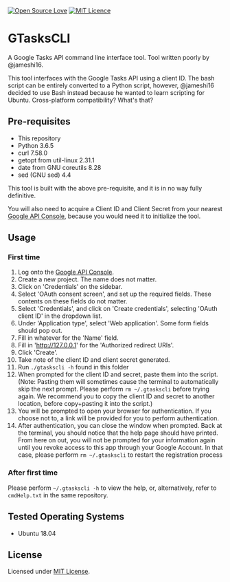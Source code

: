 [![Open Source Love](https://badges.frapsoft.com/os/v2/open-source.svg?v=103)](https://github.com/TeamSudoCoders/GTasksCLI)    [![MIT Licence](https://badges.frapsoft.com/os/mit/mit.svg?v=103)](https://opensource.org/licenses/mit-license.php)
# GTasksCLI
A Google Tasks API command line interface tool. Tool written poorly by @jameshi16.

This tool interfaces with the Google Tasks API using a client ID. The bash script can be entirely converted to a Python script, however, @jameshi16 decided to use Bash instead because he wanted to learn scripting for Ubuntu. Cross-platform compatibility? What's that?

## Pre-requisites
- This repository
- Python 3.6.5
- curl 7.58.0
- getopt from util-linux 2.31.1
- date from GNU coreutils 8.28
- sed (GNU sed) 4.4

This tool is built with the above pre-requisite, and it is in no way fully definitive.

You will also need to acquire a Client ID and Client Secret from your nearest [Google API Console](https://console.cloud.google.com/apis/credentials), because you would need it to initialize the tool.

## Usage
### First time
1) Log onto the [Google API Console](https://console.cloud.google.com/apis/).
2) Create a new project. The name does not matter.
3) Click on 'Credentials' on the sidebar.
4) Select 'OAuth consent screen', and set up the required fields. These contents on these fields do not matter.
5) Select 'Credentials', and click on 'Create credentials', selecting 'OAuth client ID' in the dropdown list.
6) Under 'Application type', select 'Web application'. Some form fields should pop out.
7) Fill in whatever for the 'Name' field.
8) Fill in 'http://127.0.0.1' for the 'Authorized redirect URIs'.
9) Click 'Create'.
10) Take note of the client ID and client secret generated.
11) Run `./gtaskscli -h` found in this folder
12) When prompted for the client ID and secret, paste them into the script. (Note: Pasting them will sometimes cause the terminal to automatically skip the next prompt. Please perform `rm ~/.gtaskscli` before trying again. We recommend you to copy the client ID and secret to another location, before copy+pasting it into the script.)
13) You will be prompted to open your browser for authentication. If you choose not to, a link will be provided for you to perform authentication.
14) After authentication, you can close the window when prompted. Back at the terminal, you should notice that the help page should have printed. From here on out, you will not be prompted for your information again until you revoke access to this app through your Google Account. In that case, please perform `rm ~/.gtaskscli` to restart the registration process

### After first time
Please perform `~/.gtaskscli -h` to view the help, or, alternatively, refer to `cmdHelp.txt` in the same repository.

## Tested Operating Systems
- Ubuntu 18.04

## License
Licensed under [MIT License](https://github.com/TeamSudoCoders/GTasksCLI/LICENSE.md).
